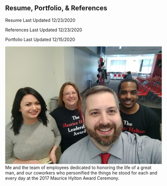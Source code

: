 ## Resume, Portfolio, & References

Resume Last Updated 12/23/2020

References Last Updated 12/23/2020

Portfolio Last Updated 12/15/2020

![2017 Maurice Hylton Award Ceremony - Verizon Wireless - Hilliard, OH](https://github.com/mpicione/picione-portfolio/blob/main/Call%20Center%20Manager%20Portfolio/Photos/Maurice.jpg)
Me and the team of employees dedicated to honoring the life of a great man, and our coworkers who personified the things he stood for each and every day at the 2017 Maurice Hylton Award Ceremony. 